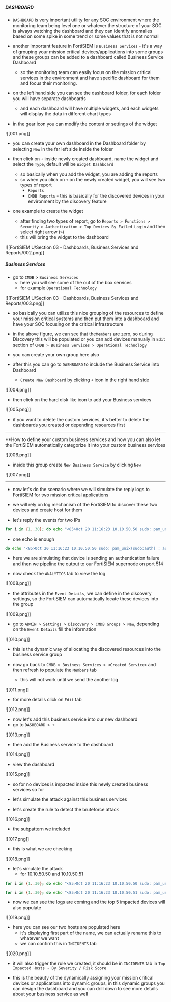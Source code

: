 ##### DASHBOARD

- `DASHBOARD` is very important utility for any SOC environment where the monitoring team being level one or whatever the structure of your SOC is always watching the dashboard and they can identify anomalies based on some spike in some trend or some values that is not normal

- another important feature in FortiSIEM is `Business Services` - it's a way of grouping your mission critical devices/applications into some groups and these groups can be added to a dashboard called Business Service Dashboard
	- so the monitoring team can easily focus on the mission critical services in the environment and have specific dashboard for them and focus their monitoring.

- on the left hand side you can see the dashboard folder, for each folder you will have separate dashboards
	- and each dashboard will have multiple widgets, and each widgets will display the data in different chart types
- in the gear icon you can modify the content or settings of the widget

![[001.png]]

- you can create your own dashboard in the Dashboard folder by selecting `New` in the far left side inside the folder
- then click on `+` inside newly created dashboard, name the widget and select the `Type`, default will be `Widget Dashboard`
	- so basically when you add the widget, you are adding the reports
	- so when you click on `+` on the newly created widget, you will see two types of report
		- `Reports`
		- `CMDB Reports` - this is basically for the discovered devices in your environment by the discovery feature

- one example to create the widget
	- after finding two types of report, go to `Reports > Functions > Security > Authentication > Top Devices By Failed Login` and then select right arrow (`>`)
	- this will bring the widget to the dashboard

![[FortiSIEM U/Section 03 - Dashboards, Business Services and Reports/002.png]]


##### Business Services

- go to `CMDB` > `Business Services`
	- here you will see some of the out of the box services
	- for example `Operational Technology`

![[FortiSIEM U/Section 03 - Dashboards, Business Services and Reports/003.png]]

- so basically you can utilize this nice grouping of the resources to define your mission critical systems and then put them into a dashboard and have your SOC focusing on the critical infrastructure
- in the above figure, we can see that the`Members` are zero, so during Discovery this will be populated or you can add devices manually in `Edit` section of `CMDB > Business Services > Operational Technology`
- you can create your own group here also

- after this you can go to `DASHBOARD` to include the Business Service into Dashboard
	- `Create New Dashboard` by clicking `+` icon in the right hand side

![[004.png]]

- then click on the hard disk like icon to add your Business services

![[005.png]]

- if you want to delete the custom services, it's better to delete the dashboards you created or depending resources first

---
**How to define your custom business services and how you can also let the FortiSIEM automatically categorize it  into your custom business services

![[006.png]]

- inside this group create `New Business Service` by clicking `New`

![[007.png]]



---
- now let's do the scenario where we will simulate the reply logs to FortiSIEM for two mission critical applications
- we will rely on log mechanism of the FortiSIEM to discover these two devices and create host for them

- let's reply the events for two IPs

```bash
for i in {1..30}; do echo "<85>Oct 20 11:16:23 10.10.50.50 sudo: pam_unix(sudo:auth) : authentication failure; logname= uid=1000 euid=0 tty=/dev/pts/3 ruser=dieter rhost= user=dieter" | nc 192.168.100.155 514; done
```

- one echo is enough

```bash
do echo "<85>Oct 20 11:16:23 10.10.50.50 sudo: pam_unix(sudo:auth) : authentication failure; logname= uid=1000 euid=0 tty=/dev/pts/3 ruser=dieter rhost= user=dieter" | nc 192.168.100.155 514
```

- here we are simulating that device is sending an authentication failure and then we pipeline the output to our FortiSIEM supernode on port 514

- now check the `ANALYTICS` tab to view the log

![[008.png]]

- the attributes in the `Event Details`, we can define in the discovery settings, so the FortiSIEM can automatically locate these devices into the group

![[009.png]]

- go to `ADMIN > Settings > Discovery > CMDB Groups > New`, depending on the `Event Details` fill the information

![[010.png]]

- this is the dynamic way of allocating the discovered resources into the business service group

- now go back to `CMDB > Business Services > <Created Service>` and then refresh to populate the `Members` tab
	- this will not work until we send the another log

![[011.png]]

- for more details click on `Edit` tab

![[012.png]]

- now let's add this business service into our new dashboard
- go to `DASHBOARD > +`

![[013.png]]

- then add the Business service to the dashboard

![[014.png]]

- view the dashboard

![[015.png]]

- so for no devices is impacted inside this newly created business services so for


- let's simulate the attack against this business services
- let's create the rule to detect the bruteforce attack

![[016.png]]

- the subpattern we included

![[017.png]]

- this is what we are checking

![[018.png]]

- let's simulate the attack 
	- for 10.10.50.50 and 10.10.50.51

```bash
for i in {1..30}; do echo "<85>Oct 20 11:16:23 10.10.50.50 sudo: pam_unix(sudo:auth) : authentication failure; logname= uid=1000 euid=0 tty=/dev/pts/3 ruser=dieter rhost= user=dieter" | nc 192.168.100.155 514; done
```

```bash
for i in {1..30}; do echo "<85>Oct 20 11:16:23 10.10.50.51 sudo: pam_unix(sudo:auth) : authentication failure; logname= uid=1000 euid=0 tty=/dev/pts/3 ruser=dieter rhost= user=dieter" | nc 192.168.100.155 514; done
```

- now we can see the logs are coming and the top 5 impacted devices will also populate

![[019.png]]

- here you can see our two hosts are populated here 
	- it's displaying first part of the name, we can actually rename this to whatever we want
	- we can confirm this in `INCIDENTS` tab

![[020.png]]

- it will also trigger the rule we created, it should be in `INCIDENTS` tab in `Top Impacted Hosts - By Severity / Risk Score`

- this is the beauty of the dynamically assigning your mission critical devices or applications into dynamic groups, in this dynamic groups you can design the dashboard and you can drill down to see more details about your business service as well
